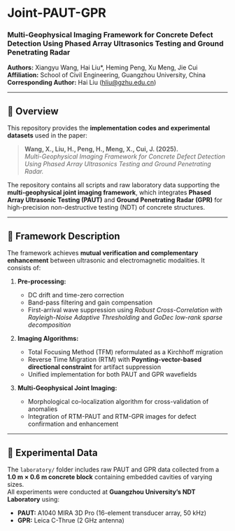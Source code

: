 # Joint-PAUT-GPR

### Multi-Geophysical Imaging Framework for Concrete Defect Detection Using Phased Array Ultrasonics Testing and Ground Penetrating Radar

**Authors:** Xiangyu Wang, Hai Liu*, Heming Peng, Xu Meng, Jie Cui  
**Affiliation:** School of Civil Engineering, Guangzhou University, China  
**Corresponding Author:** Hai Liu (hliu@gzhu.edu.cn)

---

## 🧠 Overview

This repository provides the **implementation codes and experimental datasets** used in the paper:

> **Wang, X., Liu, H., Peng, H., Meng, X., Cui, J. (2025).**  
> *Multi-Geophysical Imaging Framework for Concrete Defect Detection Using Phased Array Ultrasonics Testing and Ground Penetrating Radar.*  

The repository contains all scripts and raw laboratory data supporting the **multi-geophysical joint imaging framework**, which integrates **Phased Array Ultrasonic Testing (PAUT)** and **Ground Penetrating Radar (GPR)** for high-precision non-destructive testing (NDT) of concrete structures.

---

## 🧩 Framework Description

The framework achieves **mutual verification and complementary enhancement** between ultrasonic and electromagnetic modalities. It consists of:

1. **Pre-processing:**  
   - DC drift and time-zero correction  
   - Band-pass filtering and gain compensation  
   - First-arrival wave suppression using *Robust Cross-Correlation with Rayleigh-Noise Adaptive Thresholding* and *GoDec low-rank sparse decomposition*  

2. **Imaging Algorithms:**  
   - Total Focusing Method (TFM) reformulated as a Kirchhoff migration  
   - Reverse Time Migration (RTM) with **Poynting-vector-based directional constraint** for artifact suppression  
   - Unified implementation for both PAUT and GPR wavefields

3. **Multi-Geophysical Joint Imaging:**  
   - Morphological co-localization algorithm for cross-validation of anomalies  
   - Integration of RTM-PAUT and RTM-GPR images for defect confirmation and enhancement

---

## 🧪 Experimental Data

The `laboratory/` folder includes raw PAUT and GPR data collected from a **1.0 m × 0.6 m concrete block** containing embedded cavities of varying sizes.  
All experiments were conducted at **Guangzhou University’s NDT Laboratory** using:
- **PAUT:** A1040 MIRA 3D Pro (16-element transducer array, 50 kHz)  
- **GPR:** Leica C-Thrue (2 GHz antenna)


